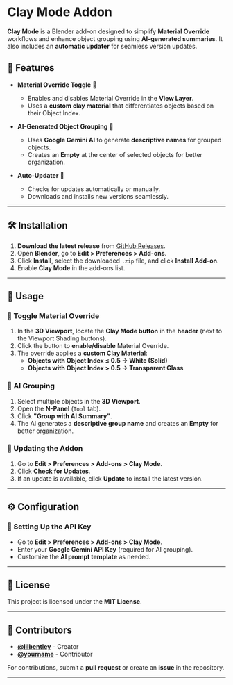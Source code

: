 # Clay Mode Addon

**Clay Mode** is a Blender add-on designed to simplify **Material Override** workflows and enhance object grouping using **AI-generated summaries**. It also includes an **automatic updater** for seamless version updates.

## **📌 Features**
- **Material Override Toggle** 🎨
  - Enables and disables Material Override in the **View Layer**.
  - Uses a **custom clay material** that differentiates objects based on their Object Index.

- **AI-Generated Object Grouping** 🧠
  - Uses **Google Gemini AI** to generate **descriptive names** for grouped objects.
  - Creates an **Empty** at the center of selected objects for better organization.

- **Auto-Updater** 🚀
  - Checks for updates automatically or manually.
  - Downloads and installs new versions seamlessly.

---

## **🛠️ Installation**
1. **Download the latest release** from [GitHub Releases](https://github.com/lilbentley/clay_mode/releases).
2. Open **Blender**, go to **Edit > Preferences > Add-ons**.
3. Click **Install**, select the downloaded `.zip` file, and click **Install Add-on**.
4. Enable **Clay Mode** in the add-ons list.

---

## **📖 Usage**

### **🔘 Toggle Material Override**
1. In the **3D Viewport**, locate the **Clay Mode button** in the **header** (next to the Viewport Shading buttons).
2. Click the button to **enable/disable** Material Override.
3. The override applies a **custom Clay Material**:
   - **Objects with Object Index ≤ 0.5 → White (Solid)**
   - **Objects with Object Index > 0.5 → Transparent Glass**
   
### **🧠 AI Grouping**
1. Select multiple objects in the **3D Viewport**.
2. Open the **N-Panel** (`Tool` tab).
3. Click **"Group with AI Summary"**.
4. The AI generates a **descriptive group name** and creates an **Empty** for better organization.

### **🔄 Updating the Addon**
1. Go to **Edit > Preferences > Add-ons > Clay Mode**.
2. Click **Check for Updates**.
3. If an update is available, click **Update** to install the latest version.

---

## **⚙️ Configuration**
### **🔑 Setting Up the API Key**
- Go to **Edit > Preferences > Add-ons > Clay Mode**.
- Enter your **Google Gemini API Key** (required for AI grouping).
- Customize the **AI prompt template** as needed.

---

## **📜 License**
This project is licensed under the **MIT License**.

---

## **📣 Contributors**
- **[@lilbentley](https://github.com/lilbentley)** - Creator
- **[@yourname](https://github.com/yourname)** - Contributor

For contributions, submit a **pull request** or create an **issue** in the repository.

---
